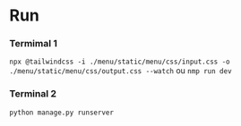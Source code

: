 # Run #

### Termimal 1 ###
`npx @tailwindcss -i ./menu/static/menu/css/input.css -o ./menu/static/menu/css/output.css --watch`
ou
`nmp run dev`

### Terminal 2 ###
`python manage.py runserver`